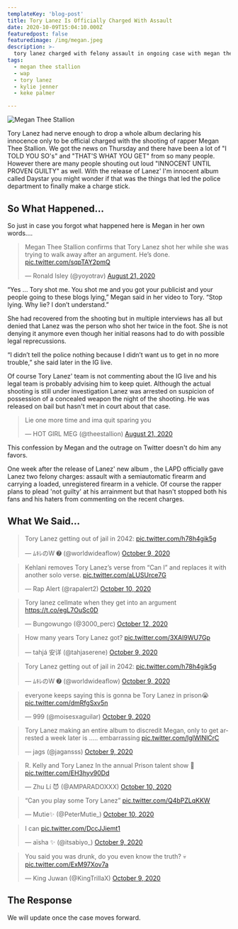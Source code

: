 ```yaml
---
templateKey: 'blog-post'
title: Tory Lanez Is Officially Charged With Assault
date: 2020-10-09T15:04:10.000Z
featuredpost: false
featuredimage: /img/megan.jpeg
description: >-
  tory lanez charged with felony assault in ongoing case with megan thee stallion
tags:
  - megan thee stallion
  - wap
  - tory lanez
  - kylie jenner
  - keke palmer

---
```


![Megan Thee Stallion](img/megan.jpg)


Tory Lanez had nerve enough to drop a whole album declaring his innocence only to be official charged with the shooting of rapper Megan Thee Stallion.  We got the news on Thursday and there have been a lot of "I TOLD YOU SO's" and "THAT'S WHAT YOU GET" from so many people.  However there are many people shouting out loud "INNOCENT UNTIL PROVEN GUILTY" as well.  With the release of Lanez' I'm innocent album called Daystar you might wonder if that was the things that led the police department to finally make a charge stick.


## So What Happened...

So just in case you forgot what happened here is Megan in her own words....


<blockquote class="twitter-tweet"><p lang="en" dir="ltr">Megan Thee Stallion confirms that Tory Lanez shot her while she was trying to walk away after an argument. He’s done. <a href="https://t.co/sqpTAY2pmQ">pic.twitter.com/sqpTAY2pmQ</a></p>&mdash; Ronald Isley (@yoyotrav) <a href="https://twitter.com/yoyotrav/status/1296626815440760833?ref_src=twsrc%5Etfw">August 21, 2020</a></blockquote> <script async src="https://platform.twitter.com/widgets.js" charset="utf-8"></script>

“Yes ... Tory shot me. You shot me and you got your publicist and your people going to these blogs lying,” Megan said in her video to Tory. “Stop lying. Why lie? I don’t understand.”

She had recovered from the shooting but in multiple interviews has all but denied that Lanez was the person who shot her twice in the foot.  She is not denying it anymore even though her initial reasons had to do with possible legal reprecussions.

“I didn’t tell the police nothing because I didn’t want us to get in no more trouble,” she said later in the IG live.

Of course Tory Lanez' team is not commenting about the IG live and his legal team is probably advising him to keep quiet. Although the actual shooting is still under investigation Lanez was arrested on suspicion of possession of a concealed weapon the night of the shooting.  He was released on bail but hasn't met in court about that case.

<blockquote class="twitter-tweet"><p lang="en" dir="ltr">Lie one more time and ima quit sparing you</p>&mdash; HOT GIRL MEG (@theestallion) <a href="https://twitter.com/theestallion/status/1296619905777692674?ref_src=twsrc%5Etfw">August 21, 2020</a></blockquote> <script async src="https://platform.twitter.com/widgets.js" charset="utf-8"></script>

This confession by Megan and the outrage on Twitter doesn't do him any favors.

One week after the release of Lanez' new album , the LAPD officially gave Lanez two felony charges: assault with a semiautomatic firearm and carrying a loaded, unregistered firearm in a vehicle. Of course the rapper plans to plead 'not guilty' at his arrainment but that hasn't stopped both his fans and his haters from commenting on the recent charges. 

## What We Said...

<blockquote class="twitter-tweet"><p lang="en" dir="ltr">Tory Lanez getting out of jail in 2042: <a href="https://t.co/h78h4gik5g">pic.twitter.com/h78h4gik5g</a></p>&mdash; ﾑｷﾚのW ➐ (@worldwideaflow) <a href="https://twitter.com/worldwideaflow/status/1314600612756037637?ref_src=twsrc%5Etfw">October 9, 2020</a></blockquote> <script async src="https://platform.twitter.com/widgets.js" charset="utf-8"></script>


<blockquote class="twitter-tweet"><p lang="en" dir="ltr">Kehlani removes Tory Lanez’s verse from “Can I” and replaces it with another solo verse. <a href="https://t.co/aLUSUrce7G">pic.twitter.com/aLUSUrce7G</a></p>&mdash; Rap Alert (@rapalert2) <a href="https://twitter.com/rapalert2/status/1314801675530653697?ref_src=twsrc%5Etfw">October 10, 2020</a></blockquote> <script async src="https://platform.twitter.com/widgets.js" charset="utf-8"></script>


<blockquote class="twitter-tweet"><p lang="en" dir="ltr">Tory lanez cellmate when they get into an argument <a href="https://t.co/egL7OuSc0D">https://t.co/egL7OuSc0D</a></p>&mdash; Bungowungo (@3000_perc) <a href="https://twitter.com/3000_perc/status/1315661620996169730?ref_src=twsrc%5Etfw">October 12, 2020</a></blockquote> <script async src="https://platform.twitter.com/widgets.js" charset="utf-8"></script>


<blockquote class="twitter-tweet"><p lang="en" dir="ltr">How many years Tory Lanez got? <a href="https://t.co/3XAI9WU7Gp">pic.twitter.com/3XAI9WU7Gp</a></p>&mdash; tahjá 安详 (@tahjaserene) <a href="https://twitter.com/tahjaserene/status/1314600490425081856?ref_src=twsrc%5Etfw">October 9, 2020</a></blockquote> <script async src="https://platform.twitter.com/widgets.js" charset="utf-8"></script>


<blockquote class="twitter-tweet"><p lang="en" dir="ltr">Tory Lanez getting out of jail in 2042: <a href="https://t.co/h78h4gik5g">pic.twitter.com/h78h4gik5g</a></p>&mdash; ﾑｷﾚのW ➐ (@worldwideaflow) <a href="https://twitter.com/worldwideaflow/status/1314600612756037637?ref_src=twsrc%5Etfw">October 9, 2020</a></blockquote> <script async src="https://platform.twitter.com/widgets.js" charset="utf-8"></script>


<blockquote class="twitter-tweet"><p lang="en" dir="ltr">everyone keeps saying this is gonna be Tory Lanez in prison😭 <a href="https://t.co/dmRfgSxv5n">pic.twitter.com/dmRfgSxv5n</a></p>&mdash; 999 (@moisesxaguilar) <a href="https://twitter.com/moisesxaguilar/status/1314552578953289728?ref_src=twsrc%5Etfw">October 9, 2020</a></blockquote> <script async src="https://platform.twitter.com/widgets.js" charset="utf-8"></script>


<blockquote class="twitter-tweet"><p lang="en" dir="ltr">Tory Lanez making an entire album to discredit Megan, only to get arrested a week later is ..... embarrassing <a href="https://t.co/lglWlNlCrC">pic.twitter.com/lglWlNlCrC</a></p>&mdash; jags (@jagansss) <a href="https://twitter.com/jagansss/status/1314637919852822531?ref_src=twsrc%5Etfw">October 9, 2020</a></blockquote> <script async src="https://platform.twitter.com/widgets.js" charset="utf-8"></script>


<blockquote class="twitter-tweet"><p lang="en" dir="ltr">R. Kelly and Tory Lanez In the annual Prison talent show 🤣 <a href="https://t.co/EH3hyv90Dd">pic.twitter.com/EH3hyv90Dd</a></p>&mdash; Zhu Lí 😈 (@AMPARADOXXX) <a href="https://twitter.com/AMPARADOXXX/status/1314926162343321602?ref_src=twsrc%5Etfw">October 10, 2020</a></blockquote> <script async src="https://platform.twitter.com/widgets.js" charset="utf-8"></script>


<blockquote class="twitter-tweet"><p lang="en" dir="ltr">“Can you play some Tory Lanez” <a href="https://t.co/Q4bPZLqKKW">pic.twitter.com/Q4bPZLqKKW</a></p>&mdash; Mutie✨ (@PeterMutie_) <a href="https://twitter.com/PeterMutie_/status/1315009242051612679?ref_src=twsrc%5Etfw">October 10, 2020</a></blockquote> <script async src="https://platform.twitter.com/widgets.js" charset="utf-8"></script>


<blockquote class="twitter-tweet"><p lang="en" dir="ltr">I can <a href="https://t.co/DccJJiemt1">pic.twitter.com/DccJJiemt1</a></p>&mdash; aïsha ✨ (@itsabiyo_) <a href="https://twitter.com/itsabiyo_/status/1314621820067344396?ref_src=twsrc%5Etfw">October 9, 2020</a></blockquote> <script async src="https://platform.twitter.com/widgets.js" charset="utf-8"></script>


<blockquote class="twitter-tweet"><p lang="en" dir="ltr">You said you was drunk, do you even know the truth? 💀 <a href="https://t.co/ExM97Xov7a">pic.twitter.com/ExM97Xov7a</a></p>&mdash; King Juwan (@KingTrillaX) <a href="https://twitter.com/KingTrillaX/status/1314619591193251840?ref_src=twsrc%5Etfw">October 9, 2020</a></blockquote> <script async src="https://platform.twitter.com/widgets.js" charset="utf-8"></script>

## The Response

We will update once the case moves forward.


